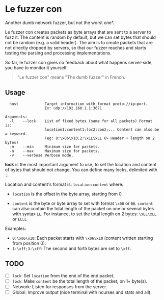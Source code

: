 Le fuzzer con
=============

Another dumb network fuzzer, but not the worst one*.

Le fuzzer con creates packets as byte arrays that are sent to a server to fuzz
it. The content is random by default, but we can set bytes that should not be
random (e.g. a valid header). The aim is to create packets that are not directly
dropped by servers, so that our fuzzer reaches and starts testing the parsing
and processing implementations.

So far, le fuzzer con gives no feedback about what happens server-side, you have
to monitor it yourself.

> "Le fuzzer con" means "The dumb fuzzer" in French.

Usage
-----

```
  host            Target information with format proto://ip:port.
                  Ex: udp://192.168.1.1:3671

Arguments:
  -l    --lock    List of fixed bytes (same for all packets) Format is:
                  location1:content1;loc2:con2;... Content can also be a keyword.
                  (eg: 0:\x06\x10;2:\xLL\xLL 6> Header + length on 2 bytes)
  -m    --min     Minimum size for packets.
  -n    --max     Maximum size for packets.
  -v    --verbose Verbose mode.

```

**lock** is the most important argument to use, to set the location and content
of bytes that should not change. You can define many locks, delimited with `;`.

Location and content's format is: `location:content` where:

* `location` is the offset in the byte array, starting from 0

* `content` is the byte or byte array to set with format `\x00` or `00`. `content`
  can also contain the total length of the packet on one or several bytes with
  syntax `LL`. For instance, to set the total length on 2 bytes: `\xLL\xLL` or
  `LLLL`

Examples:

* `0:\x06\x10`: Each packet starts with `\x06\x10` (content written starting
  from position 0).
* `1:\xff;3:\xff`: The second and forth bytes are set to `\xff`.

TODO
----

* [ ] `lock`: Set `location` from the end of the end packet.
* [ ] `lock`: Make `content` be the total length of the packet, on 1+ byte(s).
* [ ] Network: Listen for responses from the server.
* [ ] Global: Improve output (nice terminal with ncurses and stats and all).